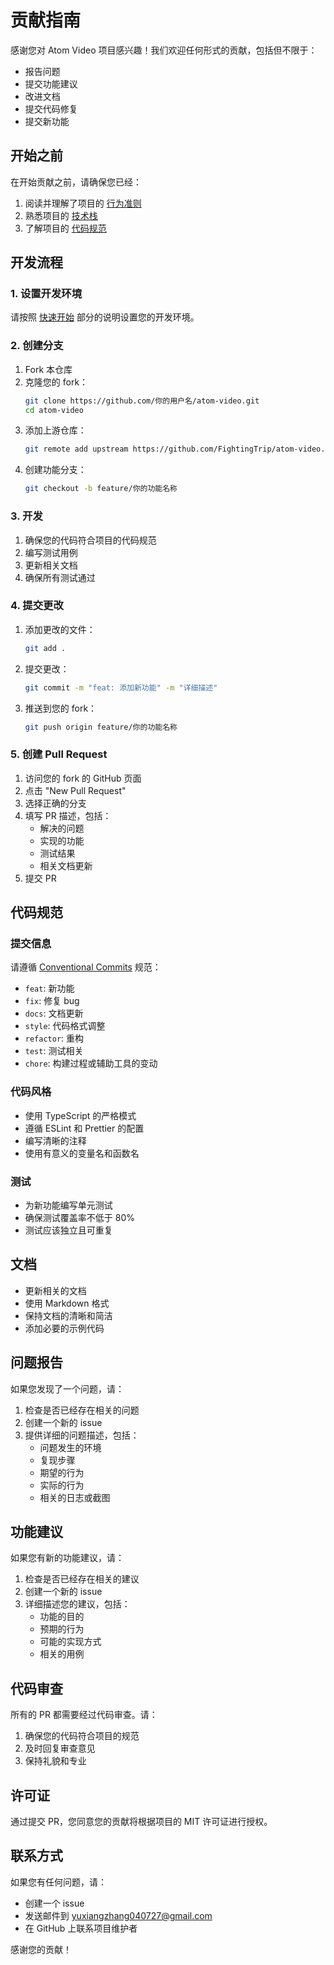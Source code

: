 # 贡献指南

感谢您对 Atom Video 项目感兴趣！我们欢迎任何形式的贡献，包括但不限于：

- 报告问题
- 提交功能建议
- 改进文档
- 提交代码修复
- 提交新功能

## 开始之前

在开始贡献之前，请确保您已经：

1. 阅读并理解了项目的 [行为准则](CODE_OF_CONDUCT.md)
2. 熟悉项目的 [技术栈](README.md#技术栈)
3. 了解项目的 [代码规范](docs/development/coding-standards.md)

## 开发流程

### 1. 设置开发环境

请按照 [快速开始](README.md#快速开始) 部分的说明设置您的开发环境。

### 2. 创建分支

1. Fork 本仓库
2. 克隆您的 fork：
   ```bash
   git clone https://github.com/你的用户名/atom-video.git
   cd atom-video
   ```
3. 添加上游仓库：
   ```bash
   git remote add upstream https://github.com/FightingTrip/atom-video.git
   ```
4. 创建功能分支：
   ```bash
   git checkout -b feature/你的功能名称
   ```

### 3. 开发

1. 确保您的代码符合项目的代码规范
2. 编写测试用例
3. 更新相关文档
4. 确保所有测试通过

### 4. 提交更改

1. 添加更改的文件：
   ```bash
   git add .
   ```
2. 提交更改：
   ```bash
   git commit -m "feat: 添加新功能" -m "详细描述"
   ```
3. 推送到您的 fork：
   ```bash
   git push origin feature/你的功能名称
   ```

### 5. 创建 Pull Request

1. 访问您的 fork 的 GitHub 页面
2. 点击 "New Pull Request"
3. 选择正确的分支
4. 填写 PR 描述，包括：
   - 解决的问题
   - 实现的功能
   - 测试结果
   - 相关文档更新
5. 提交 PR

## 代码规范

### 提交信息

请遵循 [Conventional Commits](https://www.conventionalcommits.org/) 规范：

- `feat`: 新功能
- `fix`: 修复 bug
- `docs`: 文档更新
- `style`: 代码格式调整
- `refactor`: 重构
- `test`: 测试相关
- `chore`: 构建过程或辅助工具的变动

### 代码风格

- 使用 TypeScript 的严格模式
- 遵循 ESLint 和 Prettier 的配置
- 编写清晰的注释
- 使用有意义的变量名和函数名

### 测试

- 为新功能编写单元测试
- 确保测试覆盖率不低于 80%
- 测试应该独立且可重复

## 文档

- 更新相关的文档
- 使用 Markdown 格式
- 保持文档的清晰和简洁
- 添加必要的示例代码

## 问题报告

如果您发现了一个问题，请：

1. 检查是否已经存在相关的问题
2. 创建一个新的 issue
3. 提供详细的问题描述，包括：
   - 问题发生的环境
   - 复现步骤
   - 期望的行为
   - 实际的行为
   - 相关的日志或截图

## 功能建议

如果您有新的功能建议，请：

1. 检查是否已经存在相关的建议
2. 创建一个新的 issue
3. 详细描述您的建议，包括：
   - 功能的目的
   - 预期的行为
   - 可能的实现方式
   - 相关的用例

## 代码审查

所有的 PR 都需要经过代码审查。请：

1. 确保您的代码符合项目的规范
2. 及时回复审查意见
3. 保持礼貌和专业

## 许可证

通过提交 PR，您同意您的贡献将根据项目的 MIT 许可证进行授权。

## 联系方式

如果您有任何问题，请：

- 创建一个 issue
- 发送邮件到 yuxiangzhang040727@gmail.com
- 在 GitHub 上联系项目维护者

感谢您的贡献！ 